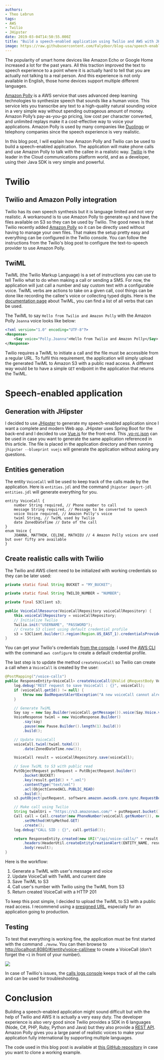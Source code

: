 ```yaml
---
authors:
- Theo Lebrun
tags:
- AWS
- Twilio
- JHipster
date: 2019-03-04T14:50:55.000Z
title: "Build a speech-enabled application using Twilio and AWS with JHipster"
image: https://raw.githubusercontent.com/Falydoor/blog-usa/speech-enabled-application/images/2019/03/twilio-logo.png
---
```


The popularity of smart home devices like Amazon Echo or Google Home increased a lot for the past years. All this traction improved the text to speech experience to a point where it is actually hard to tell that you are actually not talking to a real person. And this experience is not only available in English, those home devices support multiple different languages.

[Amazon Polly](https://aws.amazon.com/polly/) is a AWS service that uses advanced deep learning technologies to synthesize speech that sounds like a human voice. This service lets you transcribe any text to a high-quality natural sounding voice in a very simple way without spending outrageous amount of money. Amazon Polly’s pay-as-you-go pricing, low cost per character converted, and unlimited replays make it a cost-effective way to voice your applications. Amazon Polly is used by many companies like [Duolingo](https://aws.amazon.com/blogs/machine-learning/powering-language-learning-on-duolingo-with-amazon-polly/) or telephony companies since the speech experience is very realistic.

In this blog post, I will explain how Amazon Polly and Twilio can be used to build a speech-enabled application. The application will make phone calls and use Amazon Polly to talk with the callee in a realistic way. [Twilio](https://www.twilio.com/) is the leader in the Cloud communications platform world, and as a developer, using their Java SDK is very simple and powerful.


# Twilio

## Twilio and Amazon Polly integration

Twilio has its own speech synthesis but it is language limited and not very realistic. A workaround is to use Amazon Polly to generate `mp3` and have the files available on S3 so they can be used by Twilio. The good news is that Twilio recently added [Amazon Polly](https://www.twilio.com/blog/2018/08/introducing-50-additional-text-to-speech-voices-with-amazon-polly-integration.html) so it can be directly used without having to manage your own files. That makes the setup pretty easy and everything can be configured in the Twilio console. You can follow the instructions from the Twilio's blog post to configure the text-to-speech provider to use Amazon Polly.

## TwiML

TwiML (the Twilio Markup Language) is a set of instructions you can use to tell Twilio what to do when making a call or sending a SMS. For now, the application will just call a number and say custom text with a configurable voice. TwiML verbs are actions to take on a given call, cool things can be done like recording the callee's voice or collecting typed digits. Here is the [documentation page](https://www.twilio.com/docs/voice/twiml) about TwiML, you can find a list of all verbs that can be used.

The TwiML to say `Hello from Twilio and Amazon Polly` with the Amazon Polly `Joanna` voice looks like below:

```xml
<?xml version="1.0" encoding="UTF-8"?>
<Response>
    <Say voice="Polly.Joanna">Hello from Twilio and Amazon Polly</Say>
</Response>
```

Twilio requires a TwiML to initiate a call and the file must be accessible from a regular URL. To fulfil this requirement, the application will simply upload the generated TwiML to Amazon S3 with a public read access. A different way would be to have a simple `GET` endpoint in the application that returns the TwiML.

# Speech-enabled application

## Generation with JHipster

I decided to use [JHipster](https://www.jhipster.tech/) to generate my speech-enabled application since I want a complete and modern Web app. JHipster uses Spring Boot for the back-end and I decided to use [Vue.js](https://vuejs.org/) for the front-end. This [.yo-rc.json](https://raw.githubusercontent.com/Falydoor/jhipster-twilio-polly/master/.yo-rc.json) can be used in case you want to generate the same application referenced in this article. The file is placed in the application directory and then running `jhipster --blueprint vuejs` will generate the application without asking any questions.

## Entities generation

The entity `VoiceCall` will be used to keep track of the calls made by the application. Here is `entities.jdl` and the command `jhipster import-jdl entities.jdl` will generate everything for you.

```
entity VoiceCall {
	number String required, // Phone number to call
	message String required, // Message to be converted to speech
	voice Voice required, // Amazon Polly's voice
	twiml String, // TwiML used by Twilio
	date ZonedDateTime // Date of the call
}
enum Voice {
	JOANNA, MATTHEW, CELINE, MATHIEU // 4 Amazon Polly voices are used but over fifty are available
}
```

## Create realistic calls with Twilio

The Twilio and AWS client need to be initialized with working credentials so they can be later used:

```java
private static final String BUCKET = "MY_BUCKET";

private static final String TWILIO_NUMBER = "NUMBER";

private final S3Client s3;

public VoiceCallResource(VoiceCallRepository voiceCallRepository) {
    this.voiceCallRepository = voiceCallRepository;
    // Initialize Twilio
    Twilio.init("USERNAME", "PASSWORD");
    // Create S3 client using default credential profile
    s3 = S3Client.builder().region(Region.US_EAST_1).credentialsProvider(ProfileCredentialsProvider.create()).build();
}
```

You can get your Twilio's credentials [from the console](https://www.twilio.com/console). I used the [AWS CLI](https://aws.amazon.com/cli/) with the command `aws configure` to create a default credential profile.

The last step is to update the method `createVoiceCall` so Twilio can create a call when a `VoiceCall` is created by the user:

```java
@PostMapping("/voice-calls")
public ResponseEntity<VoiceCall> createVoiceCall(@Valid @RequestBody VoiceCall voiceCall) throws URISyntaxException {
    log.debug("REST request to save VoiceCall : {}", voiceCall);
    if (voiceCall.getId() != null) {
        throw new BadRequestAlertException("A new voiceCall cannot already have an ID", ENTITY_NAME, "idexists");
    }

    // Generate TwiML
    Say say = new Say.Builder(voiceCall.getMessage()).voice(Say.Voice.valueOf("POLLY_" + voiceCall.getVoice().name())).build();
    VoiceResponse twiml = new VoiceResponse.Builder()
        .say(say)
        .pause(new Pause.Builder().length(1).build())
        .build();

    // Update VoiceCall
    voiceCall.twiml(twiml.toXml())
        .date(ZonedDateTime.now());

    VoiceCall result = voiceCallRepository.save(voiceCall);

    // Save TwiML to S3 with public read
    PutObjectRequest putRequest = PutObjectRequest.builder()
        .bucket(BUCKET)
        .key(result.getId() + ".xml")
        .contentType("text/xml")
        .acl(ObjectCannedACL.PUBLIC_READ)
        .build();
    s3.putObject(putRequest, software.amazon.awssdk.core.sync.RequestBody.fromString(result.getTwiml()));

    // Make call using Twilio
    String twimlUri = "https://s3.amazonaws.com/" + putRequest.bucket() + "/" + putRequest.key();
    Call call = Call.creator(new PhoneNumber(voiceCall.getNumber()), new PhoneNumber(TWILIO_NUMBER), new URI(twimlUri))
        .setMethod(HttpMethod.GET)
        .create();
    log.debug("CALL SID : {}", call.getSid());

    return ResponseEntity.created(new URI("/api/voice-calls/" + result.getId()))
        .headers(HeaderUtil.createEntityCreationAlert(ENTITY_NAME, result.getId().toString()))
        .body(result);
}
```

Here is the workflow:
1. Generate a TwiML with user's message and voice
2. Update VoiceCall with TwiML and current date
3. Save TwiML to S3
4. Call user's number with Twilio using the TwiML from S3
5. Return created VoiceCall with a HTTP 201

To keep this post simple, I decided to upload the TwiML to S3 with a public read access. I recommend using a [presigned URL](https://docs.aws.amazon.com/AmazonS3/latest/dev/ShareObjectPreSignedURL.html), especially for an application going to production.

## Testing

To test that everything is working fine, the application must be first started with the command `./mvnw`. You can then browse to [http://localhost:8080/#/entity/voice-call/new](http://localhost:8080/#/entity/voice-call/new) to create a VoiceCall (don't forget the `+1` in front of your number).

![](https://raw.githubusercontent.com/Falydoor/blog-usa/speech-enabled-application/images/2019/03/twilio.png)

In case of Twillio's issues, the [calls logs console](https://www.twilio.com/console/voice/calls/logs) keeps track of all the calls and can be used for troubleshooting.

# Conclusion

Building a speech-enabled application might sound difficult but with the help of Twilio and AWS it is actually a very easy duty. The developer experience is also very good since Twilio provides a SDK in 6 languages (Node, C#, PHP, Ruby, Python and Java) but they also provide a [REST API](https://www.twilio.com/docs/usage/api). Amazon Polly gives you a large panel of realistic voices to make your application fully international by supporting multiple languages.

The code used in this blog post is available at [this GitHub repository](https://github.com/Falydoor/jhipster-twilio-polly) in case you want to clone a working example.
